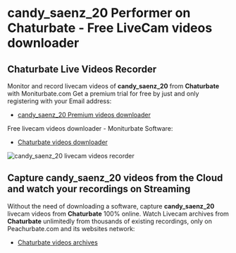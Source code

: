 # candy_saenz_20 Performer on Chaturbate - Free LiveCam videos downloader

## Chaturbate Live Videos Recorder

Monitor and record livecam videos of **candy_saenz_20** from **Chaturbate** with Moniturbate.com
Get a premium trial for free by just and only registering with your Email address:
* [candy_saenz_20 Premium videos downloader](https://moniturbate.com/request-demo-licence-key.html)

Free livecam videos downloader - Moniturbate Software:
* [Chaturbate videos downloader](https://moniturbate.com/moniturbate-download-software.html)

![candy_saenz_20 livecam videos recorder](https://peachurnet.com/templates/moniturbate-software.png)


## Capture candy_saenz_20 videos from the Cloud and watch your recordings on Streaming

Without the need of downloading a software, capture **candy_saenz_20** livecam videos from **Chaturbate** 100% online.
Watch Livecam archives from **Chaturbate** unlimitedly from thousands of existing recordings, only on Peachurbate.com and its websites network:
* [Chaturbate videos archives](https://peachurnet.com/)